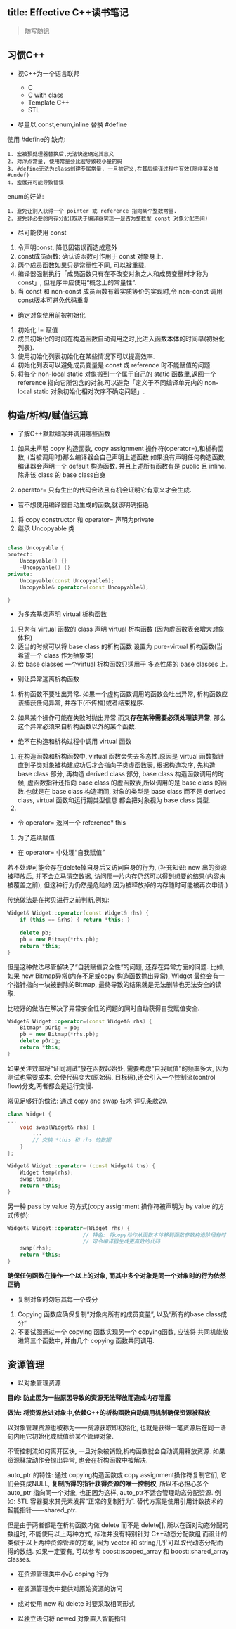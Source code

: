 title: Effective C++读书笔记
---

> 随写随记

习惯C++
--

+ 视C++为一个语言联邦
	+ C
	+ C with class
	+ Template C++
	+ STL

+ 尽量以 const,enum,inline 替换 #define

使用 #define的 缺点:
	
	1. 宏被预处理器替换后,无法快速确定其意义
	2. 对浮点常量, 使用常量会比宏导致较小量的码
	3. #define无法为class创建专属常量. 一旦被定义,在其后编译过程中有效(除非某处被#undef)
	4. 宏展开可能导致错误
	
enum的好处:

	1. 避免让别人获得一个 pointer 或 reference 指向某个整数常量.
	2. 避免非必要的内存分配(取决于编译器实现——是否为整数型 const 对象分配空间)
	
	
+ 尽可能使用 const

1. 令声明const, 降低因错误而造成意外
2. const成员函数: 确认该函数可作用于 const 对象身上.
3. 两个成员函数如果只是常量性不同, 可以被重载.
4. 编译器强制执行「成员函数只有在不改变对象之人和成员变量时才称为const」, 但程序中应使用“概念上的常量性”.
5. 当 const 和 non-const 成员函数有着实质等价的实现时,令 non-const 调用 const版本可避免代码重复

+ 确定对象使用前被初始化

1. 初始化 != 赋值
2. 成员初始化的时间在构造函数自动调用之时,比进入函数本体的时间早(初始化列表).
3. 使用初始化列表初始化在某些情况下可以提高效率.
4. 初始化列表可以避免成员变量是 const 或 reference 时不能赋值的问题.
5. 将每个 non-local static 对象搬到一个属于自己的 static 函数里,返回一个 reference 指向它所包含的对象.可以避免「定义于不同编译单元内的 non-local static 对象初始化相对次序不确定问题」.


构造/析构/赋值运算
--

+ 了解C++默默编写并调用哪些函数

1. 如果未声明 copy 构造函数, copy assignment 操作符(operator=),和析构函数, (当被调用时)那么编译器会自己声明上述函数.如果没有声明任何构造函数,编译器会声明一个 default 构造函数. 并且上述所有函数有是 public 且 inline. 除非该 class 的 base class自身

2. operator= 只有生出的代码合法且有机会证明它有意义才会生成.



+ 若不想使用编译器自动生成的函数,就该明确拒绝

1. 将 copy constructor 和 operator= 声明为private
2. 继承 Uncopyable 类

```C++

class Uncopyable {
protect:
	Uncopyable() {}
	~Uncopyanle() {}
private:
	Uncopyable(const Uncopyable&);
	Uncopyable& operator=(const Uncopyable&);

}

```


+ 为多态基类声明 virtual 析构函数

1. 只为有 virtual 函数的 class 声明 virtual 析构函数 (因为虚函数表会增大对象体积)
2. 适当的时候可以将 base class 的析构函数 设置为 pure-virtual 析构函数(当希望一个 class 作为抽象类)
3. 给 base classes 一个virtual 析构函数只适用于 多态性质的 base classes 上.

+ 别让异常逃离析构函数
1. 析构函数不要吐出异常. 如果一个虚构函数调用的函数会吐出异常, 析构函数应该捕获任何异常, 并吞下(不传播)或者结束程序.

2. 如果某个操作可能在失败时抛出异常,而又**存在某种需要必须处理该异常**, 那么这个异常必须来自析构函数以外的某个函数.

+ 绝不在构造和析构过程中调用 virtual 函数

1. 在构造函数和析构函数中, virtual 函数会失去多态性.原因是 virtual 函数指针直到子类对象被构建成功后才会指向子类虚函数表, 根据构造次序, 先构造 base class 部分, 再构造 derived class 部分, base class 构造函数调用的时候, 虚函数指针还指向 base class 的虚函数表,所以调用的是 base class 的函数.也就是在 base class 构造期间, 对象的类型是 base class 而不是 derived class, virtual 函数和运行期类型信息 都会把对象视为 base class 类型.
2. 

+ 令 operator= 返回一个 reference* this

1. 为了连续赋值

+ 在 operator= 中处理“自我赋值”

若不处理可能会存在delete掉自身后又访问自身的行为, (补充知识: new 出的资源被释放后, 并不会立马清空数据, 访问那一片内存仍然可以得到想要的结果(内容未被覆盖之前), 但这种行为仍然是危险的,因为被释放掉的内存随时可能被再次申请.)

传统做法是在拷贝进行之前判断,例如:

```C++
Widget& Widget::operator(const Widget& rhs) {
	if (this == &rhs) { return *this; }
	
	delete pb;
	pb = new Bitmap(*rhs.pb);
	return *this;
}
```
但是这种做法尽管解决了“自我赋值安全性”的问题, 还存在异常方面的问题. 比如, 如果 new Bitmap异常(内存不足或copy 构造函数抛出异常), Widget 最终会有一个指针指向一块被删除的Bitmap, 最终导致的结果就是无法删除也无法安全的读取.

比较好的做法在解决了异常安全性的问题的同时自动获得自我赋值安全.

```C++
Widget& Widget::operator=(const Widget& rhs) {
	Bitmap* pOrig = pb;
	pb = new Bitmap(*rhs.pb);
	delete pOrig;
	return *this;
}

``` 
如果关注效率将“证同测试”放在函数起始处, 需要考虑“自我赋值”的频率多大, 因为测试也需要成本, 会使代码变大(原始码, 目标码),还会引入一个控制流(control flow)分支,两者都会是运行变慢.

常见足够好的做法: 通过 copy and swap 技术 详见条款29.

```C++
class Widget {
...
	void swap(Widget& rhs) {
		...
		// 交换 *this 和 rhs 的数据
	}
};

Widget& Widget::operator= (const Widget& ths) {
	Widget temp(rhs);
	swap(temp);
	return *this;
}
```

另一种 pass by value 的方式(copy assignment 操作符被声明为 by value 的方式传参):

```C++
Widget& Widget::operator=(Widget rhs) { 
						// 特色: 将copy动作从函数本体移到函数参数构造阶段有时
						// 可令编译器生成更高效的代码
	swap(rhs);
	return *this;
}

``` 

**确保任何函数在操作一个以上的对象, 而其中多个对象是同一个对象时的行为依然正确**

+ 复制对象时勿忘其每一个成分

1. Copying 函数应确保复制“对象内所有的成员变量”, 以及“所有的base class成分”
2. 不要试图通过一个 copying 函数实现另一个 copying函数, 应该将 共同机能放进第三个函数中, 并由几个 copying 函数共同调用.


资源管理
--

+ 以对象管理资源

**目的: 防止因为一些原因导致的资源无法释放而造成内存泄露**

**做法: 将资源放进对象中,依赖C++的析构函数自动调用机制确保资源被释放**

以对象管理资源也被称为——资源获取即初始化, 也就是获得一笔资源后在同一语句内用它初始化或赋值给某个管理对象.

不管控制流如何离开区块, 一旦对象被销毁,析构函数就会自动调用释放资源. 如果资源释放动作会抛出异常, 也会在析构函数中被解决.

auto_ptr 的特性: 通过 copying构造函数或 copy assignment操作符复制它们, 它们会变成NULL, **复制所得的指针获得资源的唯一控制权**, 所以不必担心多个 auto_ptr 指向同一个对象, 也正因为这样, auto_ptr不适合管理动态分配资源. 例如: STL 容器要求其元素发挥“正常的复制行为”.  替代方案是使用引用计数技术的智能指针——shared_ptr.

但是由于两者都是在析构函数内做 delete 而不是 delete[], 所以在面对动态分配的数组时, 不能使用以上两种方式, 标准并没有特别针对 C++动态分配数组 而设计的类似于以上两种资源管理的方案, 因为 vector 和 string几乎可以取代动态分配而得的数组. 如果一定要有, 可以参考 boost::scoped_array 和 boost::shared_array classes.


+ 在资源管理类中小心 coping 行为

+ 在资源管理类中提供对原始资源的访问

+ 成对使用 new 和 delete 时要采取相同形式

+ 以独立语句将 newed 对象置入智能指针


























